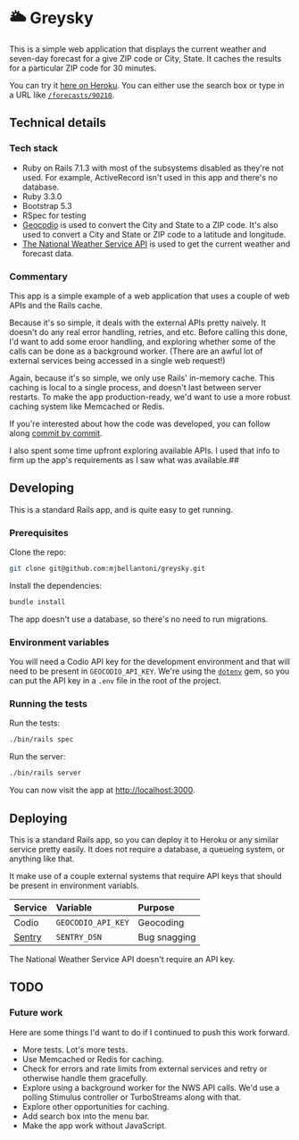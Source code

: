 # 🌥️ Greysky

This is a simple web application that displays the current weather and
seven-day forecast for a give ZIP code or City, State. It caches the
results for a particular ZIP code for 30 minutes.

You can try it [here on
Heroku](https://greysky-21447b0393eb.herokuapp.com). You can either use
the search box or type in a URL like [`/forecasts/90210`](https://greysky-21447b0393eb.herokuapp.com/forecasts/90210).

## Technical details

### Tech stack

* Ruby on Rails 7.1.3 with most of the subsystems disabled as they're
  not used. For example, ActiveRecord isn't used in this app and there's
  no database.
* Ruby 3.3.0
* Bootstrap 5.3
* RSpec for testing
* [Geocodio](http://geocod.io) is used to convert the City and State to a ZIP code. It's
  also used to convert a City and State or ZIP code to a latitude and
  longitude.
* [The National Weather Service
  API](https://www.weather.gov/documentation/services-web-api) is used
  to get the current weather and forecast data.

### Commentary
 
This app is a simple example of a web application that uses a couple of web APIs and the Rails cache.

Because it's so simple, it deals with the external APIs pretty naively.
It doesn't do any real error handling, retries, and etc.  Before calling
this done, I'd want to add some eroor handling, and exploring whether
some of the calls can be done as a background worker. (There are an
awful lot of external services being accessed in a single web request!)

Again, because it's so simple, we only use Rails' in-memory cache. This
caching is local to a single process, and doesn't last between server
restarts. To make the app production-ready, we'd want to use a more
robust caching system like Memcached or Redis.

If you're interested about how the code was developed, you can follow
along [commit by
commit](https://github.com/mjbellantoni/greysky/commits).

I also spent some time upfront exploring available APIs. I used that
info to firm up the app's requirements as I saw what was available.##

## Developing

This is a standard Rails app, and is quite easy to get running.

### Prerequisites

Clone the repo:

```sh
git clone git@github.com:mjbellantoni/greysky.git
```

Install the dependencies:

```sh
bundle install
```
The app doesn't use a database, so there's no need to run migrations.

### Environment variables

You will need a Codio API key for the development environment and that
will need to be present in `GEOCODIO_API_KEY`. We're using the
[`dotenv`](https://github.com/bkeepers/dotenv) gem, so you can put the
API key in a `.env` file in the root of the project.

### Running the tests

Run the tests:

```sh
./bin/rails spec
```

Run the server:

```sh
./bin/rails server
```
You can now visit the app at [http://localhost:3000](http://localhost:3000).


## Deploying

This is a standard Rails app, so you can deploy it to Heroku or any similar service pretty easily. It does not require a database, a queueing system, or anything like that.

It make use of a couple external systems that require API keys that should be present in environment variabls.

| Service                     | Variable           | Purpose      |
|:----------------------------|:-------------------|:-------------|
| Codio                       | `GEOCODIO_API_KEY` | Geocoding    |
| [Sentry](https://sentry.io) | `SENTRY_DSN`       | Bug snagging |

The National Weather Service API doesn't require an API key.

## TODO

### Future work

Here are some things I'd want to do if I continued to push this work
forward.

* More tests. Lot's more tests.
* Use Memcached or Redis for caching.
* Check for errors and rate limits from external services and retry or
  otherwise handle them gracefully.
* Explore using a background worker for the NWS API calls. We'd use a
  polling Stimulus controller or TurboStreams along with that.
* Explore other opportunities for caching.
* Add search box into the menu bar.
* Make the app work without JavaScript.

